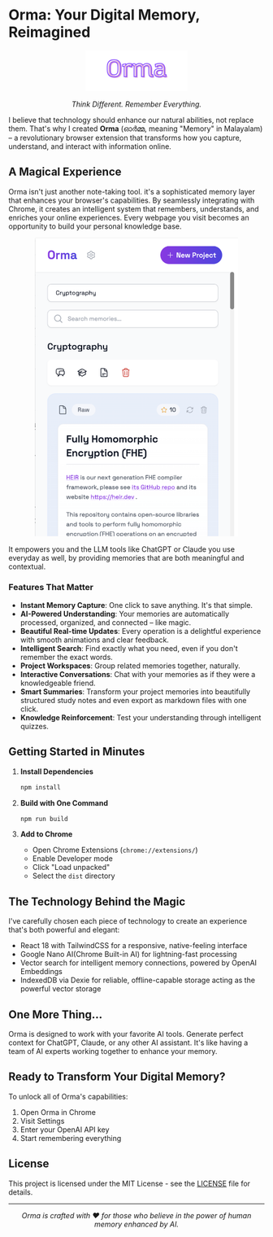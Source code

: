 # Orma: Your Digital Memory, Reimagined

<div align="center">
  <img src="assets/orma-logo.png" alt="Orma Logo" width="200"/>
  <p><em>Think Different. Remember Everything.</em></p>
</div>

I believe that technology should enhance our natural abilities, not replace them. That's why I created **Orma** (ഓര്‍മ്മ, meaning "Memory" in Malayalam) – a revolutionary browser extension that transforms how you capture, understand, and interact with information online.

## A Magical Experience

Orma isn't just another note-taking tool. it's a sophisticated memory layer that enhances your browser's capabilities. By seamlessly integrating with Chrome, it creates an intelligent system that remembers, understands, and enriches your online experiences. Every webpage you visit becomes an opportunity to build your personal knowledge base. 

<div align="center">
  <img src="assets/orma-screenshot.png" alt="Orma Screenshot" width="400"/>
</div>

It empowers you and the LLM tools like ChatGPT or Claude you use everyday as well, by providing memories that are both meaningful and contextual.

### Features That Matter

- **Instant Memory Capture**: One click to save anything. It's that simple.
- **AI-Powered Understanding**: Your memories are automatically processed, organized, and connected – like magic.
- **Beautiful Real-time Updates**: Every operation is a delightful experience with smooth animations and clear feedback.
- **Intelligent Search**: Find exactly what you need, even if you don't remember the exact words.
- **Project Workspaces**: Group related memories together, naturally.
- **Interactive Conversations**: Chat with your memories as if they were a knowledgeable friend.
- **Smart Summaries**: Transform your project memories into beautifully structured study notes and even export as markdown files with one click.
- **Knowledge Reinforcement**: Test your understanding through intelligent quizzes.

## Getting Started in Minutes

1. **Install Dependencies**
   ```bash
   npm install
   ```

2. **Build with One Command**
   ```bash
   npm run build
   ```

3. **Add to Chrome**
   - Open Chrome Extensions (`chrome://extensions/`)
   - Enable Developer mode
   - Click "Load unpacked"
   - Select the `dist` directory

## The Technology Behind the Magic

I've carefully chosen each piece of technology to create an experience that's both powerful and elegant:

- React 18 with TailwindCSS for a responsive, native-feeling interface
- Google Nano AI(Chrome Built-in AI) for lightning-fast processing
- Vector search for intelligent memory connections, powered by OpenAI Embeddings
- IndexedDB via Dexie for reliable, offline-capable storage acting as the powerful vector storage

## One More Thing...

Orma is designed to work with your favorite AI tools. Generate perfect context for ChatGPT, Claude, or any other AI assistant. It's like having a team of AI experts working together to enhance your memory.

## Ready to Transform Your Digital Memory?

To unlock all of Orma's capabilities:

1. Open Orma in Chrome
2. Visit Settings
3. Enter your OpenAI API key
4. Start remembering everything

## License

This project is licensed under the MIT License - see the [LICENSE](LICENSE) file for details.

---

<div align="center">
  <p><em>Orma is crafted with ❤️ for those who believe in the power of human memory enhanced by AI.</em></p>
</div>
